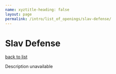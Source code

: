 ```yaml
---
name: xyztitle-heading: false
layout: page
permalink: /intro/list_of_openings/slav-defense/
---
```


# Slav Defense

[back to list](../../list_of_openings)

Description unavailable